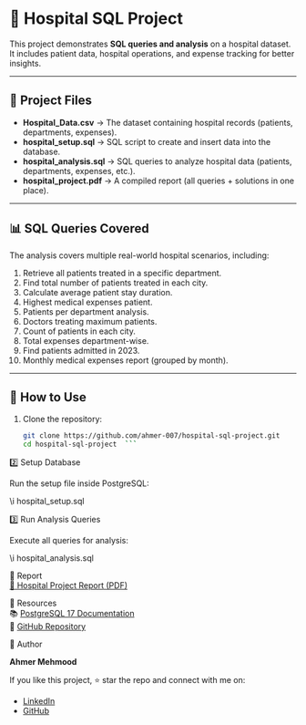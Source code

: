 # 🏥 Hospital SQL Project  

This project demonstrates **SQL queries and analysis** on a hospital dataset.  
It includes patient data, hospital operations, and expense tracking for better insights.  

---

## 📂 Project Files  

- **Hospital_Data.csv** → The dataset containing hospital records (patients, departments, expenses).  
- **hospital_setup.sql** → SQL script to create and insert data into the database.  
- **hospital_analysis.sql** → SQL queries to analyze hospital data (patients, departments, expenses, etc.).  
- **hospital_project.pdf** → A compiled report (all queries + solutions in one place).  

---

## 📊 SQL Queries Covered  

The analysis covers multiple real-world hospital scenarios, including:  

1. Retrieve all patients treated in a specific department.  
2. Find total number of patients treated in each city.  
3. Calculate average patient stay duration.  
4. Highest medical expenses patient.  
5. Patients per department analysis.  
6. Doctors treating maximum patients.  
7. Count of patients in each city.  
8. Total expenses department-wise.  
9. Find patients admitted in 2023.  
10. Monthly medical expenses report (grouped by month).  

---

## 🚀 How to Use  

1. Clone the repository:  
   ```bash
   git clone https://github.com/ahmer-007/hospital-sql-project.git
   cd hospital-sql-project  ```

2️⃣ Setup Database

Run the setup file inside PostgreSQL:

\i hospital_setup.sql

3️⃣ Run Analysis Queries

Execute all queries for analysis:

\i hospital_analysis.sql


📘 Report  
[📄 Hospital Project Report (PDF)](hospital_project.pdf)



🔗 Resources  
📚 [PostgreSQL 17 Documentation](https://www.postgresql.org/docs/17/index.html)  
💾 [GitHub Repository](https://github.com/ahmer-007/hospital-sql-project)  



👤 Author  

**Ahmer Mehmood**  

If you like this project, ⭐ star the repo and connect with me on:  
- [LinkedIn](https://www.linkedin.com/in/ahmer-mehmood---oo7/)  
- [GitHub](https://github.com/ahmer-007)  


